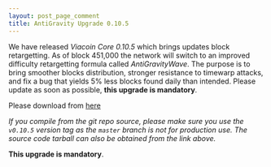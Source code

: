 ```yaml
---
layout: post_page_comment
title: AntiGravity Upgrade 0.10.5
---
```


We have released *Viacoin Core 0.10.5* which brings updates block retargetting.  As of block 451,000 the network will switch to an improved difficulty retargetting formula called *AntiGravityWave*. The purpose is to bring smoother blocks distribution, stronger resistance to timewarp attacks, and fix a bug that yields 5% less blocks found daily than intended. Please update as soon as possible, **this upgrade is mandatory**.

Please download from [here](https://github.com/viacoin/viacoin/releases/tag/v0.10.5)

*If you compile from the git repo source, please make sure you use the `v0.10.5` version tag as the `master` branch is not for production use. The source code tarball can also be obtained from the link above.*

**This upgrade is mandatory**.

